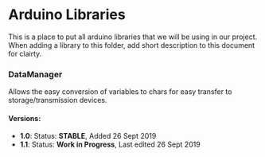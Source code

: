 # Arduino Libraries
This is a place to put all arduino libraries that we will be using in our project. When adding a library to this folder, add short description to this document for clairty.
<br />

### DataManager 
Allows the easy conversion of variables to chars for easy transfer to storage/transmission devices. <br />
#### Versions: 
* **1.0**: Status: **STABLE**, Added 26 Sept 2019
* **1.1**: Status: **Work in Progress**, Last edited 26 Sept 2019
